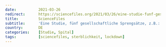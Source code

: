```yaml
---
date:          2021-03-26
redirect:      https://sciencefiles.org/2021/03/26/eine-studie-funf-gesellschaftliche-sprengsatze-z-b-krankenhausaufenthalt-organtransplantation-erhohen-covid-19-sterberisiko-erheblich/
title:         ScienceFiles
subtitle:      'Eine Studie, fünf gesellschaftliche Sprengsätze, z.B.: Krankenhausaufenthalt, Organtransplantation erhöhen COVID-19-Sterberisiko erheblich'
country:       DE
categories:    [Studie, Spital]
tags:          [sciencefiles, sterblichkeit, lockdown]
---
```

